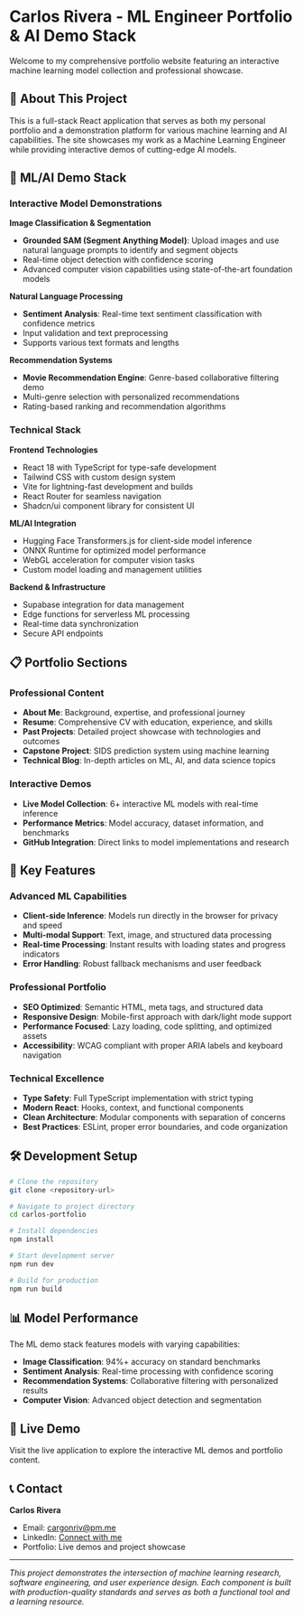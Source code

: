 # Carlos Rivera - ML Engineer Portfolio & AI Demo Stack

Welcome to my comprehensive portfolio website featuring an interactive machine learning model collection and professional showcase.

## 🎯 About This Project

This is a full-stack React application that serves as both my personal portfolio and a demonstration platform for various machine learning and AI capabilities. The site showcases my work as a Machine Learning Engineer while providing interactive demos of cutting-edge AI models.

## 🤖 ML/AI Demo Stack

### Interactive Model Demonstrations

**Image Classification & Segmentation**
- **Grounded SAM (Segment Anything Model)**: Upload images and use natural language prompts to identify and segment objects
- Real-time object detection with confidence scoring
- Advanced computer vision capabilities using state-of-the-art foundation models

**Natural Language Processing**
- **Sentiment Analysis**: Real-time text sentiment classification with confidence metrics
- Input validation and text preprocessing
- Supports various text formats and lengths

**Recommendation Systems**
- **Movie Recommendation Engine**: Genre-based collaborative filtering demo
- Multi-genre selection with personalized recommendations
- Rating-based ranking and recommendation algorithms

### Technical Stack

**Frontend Technologies**
- React 18 with TypeScript for type-safe development
- Tailwind CSS with custom design system
- Vite for lightning-fast development and builds
- React Router for seamless navigation
- Shadcn/ui component library for consistent UI

**ML/AI Integration**
- Hugging Face Transformers.js for client-side model inference
- ONNX Runtime for optimized model performance
- WebGL acceleration for computer vision tasks
- Custom model loading and management utilities

**Backend & Infrastructure**
- Supabase integration for data management
- Edge functions for serverless ML processing
- Real-time data synchronization
- Secure API endpoints

## 📋 Portfolio Sections

### Professional Content
- **About Me**: Background, expertise, and professional journey
- **Resume**: Comprehensive CV with education, experience, and skills
- **Past Projects**: Detailed project showcase with technologies and outcomes
- **Capstone Project**: SIDS prediction system using machine learning
- **Technical Blog**: In-depth articles on ML, AI, and data science topics

### Interactive Demos
- **Live Model Collection**: 6+ interactive ML models with real-time inference
- **Performance Metrics**: Model accuracy, dataset information, and benchmarks
- **GitHub Integration**: Direct links to model implementations and research

## 🚀 Key Features

### Advanced ML Capabilities
- **Client-side Inference**: Models run directly in the browser for privacy and speed
- **Multi-modal Support**: Text, image, and structured data processing
- **Real-time Processing**: Instant results with loading states and progress indicators
- **Error Handling**: Robust fallback mechanisms and user feedback

### Professional Portfolio
- **SEO Optimized**: Semantic HTML, meta tags, and structured data
- **Responsive Design**: Mobile-first approach with dark/light mode support
- **Performance Focused**: Lazy loading, code splitting, and optimized assets
- **Accessibility**: WCAG compliant with proper ARIA labels and keyboard navigation

### Technical Excellence
- **Type Safety**: Full TypeScript implementation with strict typing
- **Modern React**: Hooks, context, and functional components
- **Clean Architecture**: Modular components with separation of concerns
- **Best Practices**: ESLint, proper error boundaries, and code organization

## 🛠️ Development Setup

```bash
# Clone the repository
git clone <repository-url>

# Navigate to project directory
cd carlos-portfolio

# Install dependencies
npm install

# Start development server
npm run dev

# Build for production
npm run build
```

## 📊 Model Performance

The ML demo stack features models with varying capabilities:
- **Image Classification**: 94%+ accuracy on standard benchmarks
- **Sentiment Analysis**: Real-time processing with confidence scoring
- **Recommendation Systems**: Collaborative filtering with personalized results
- **Computer Vision**: Advanced object detection and segmentation

## 🔗 Live Demo

Visit the live application to explore the interactive ML demos and portfolio content.

## 📞 Contact

**Carlos Rivera**
- Email: cargonriv@pm.me
- LinkedIn: [Connect with me](https://linkedin.com/in/carlosriver)
- Portfolio: Live demos and project showcase

---

*This project demonstrates the intersection of machine learning research, software engineering, and user experience design. Each component is built with production-quality standards and serves as both a functional tool and a learning resource.*